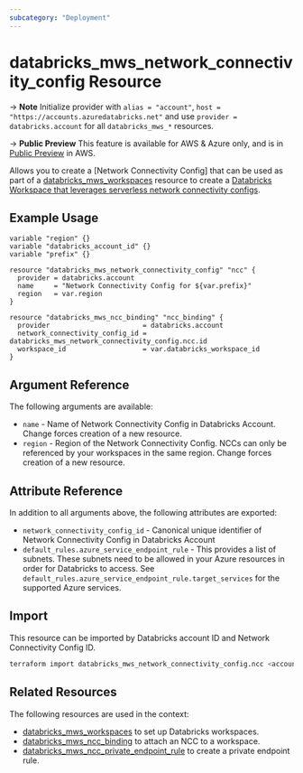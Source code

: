 ```yaml
---
subcategory: "Deployment"
---
```

# databricks_mws_network_connectivity_config Resource

-> **Note** Initialize provider with `alias = "account"`, `host = "https://accounts.azuredatabricks.net"` and use `provider = databricks.account` for all `databricks_mws_*` resources.

-> **Public Preview** This feature is available for AWS & Azure only, and is in [Public Preview](https://docs.databricks.com/release-notes/release-types.html) in AWS.

Allows you to create a [Network Connectivity Config] that can be used as part of a [databricks_mws_workspaces](mws_workspaces.md) resource to create a [Databricks Workspace that leverages serverless network connectivity configs](https://learn.microsoft.com/en-us/azure/databricks/security/network/serverless-network-security/serverless-firewall).

## Example Usage

```hcl
variable "region" {}
variable "databricks_account_id" {}
variable "prefix" {}

resource "databricks_mws_network_connectivity_config" "ncc" {
  provider = databricks.account
  name     = "Network Connectivity Config for ${var.prefix}"
  region   = var.region
}

resource "databricks_mws_ncc_binding" "ncc_binding" {
  provider                       = databricks.account
  network_connectivity_config_id = databricks_mws_network_connectivity_config.ncc.id
  workspace_id                   = var.databricks_workspace_id
}
```

## Argument Reference

The following arguments are available:

* `name` - Name of Network Connectivity Config in Databricks Account. Change forces creation of a new resource.
* `region` - Region of the Network Connectivity Config. NCCs can only be referenced by your workspaces in the same region. Change forces creation of a new resource.

## Attribute Reference

In addition to all arguments above, the following attributes are exported:

* `network_connectivity_config_id` - Canonical unique identifier of Network Connectivity Config in Databricks Account
* `default_rules.azure_service_endpoint_rule` - This provides a list of subnets. These subnets need to be allowed in your Azure resources in order for Databricks to access. See `default_rules.azure_service_endpoint_rule.target_services` for the supported Azure services.

## Import

This resource can be imported by Databricks account ID and Network Connectivity Config ID.

```sh
terraform import databricks_mws_network_connectivity_config.ncc <account_id>/<network_connectivity_config_id>
```

## Related Resources

The following resources are used in the context:

* [databricks_mws_workspaces](mws_workspaces.md) to set up Databricks workspaces.
* [databricks_mws_ncc_binding](mws_ncc_binding.md) to attach an NCC to a workspace.
* [databricks_mws_ncc_private_endpoint_rule](mws_ncc_private_endpoint_rule.md) to create a private endpoint rule.
